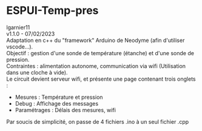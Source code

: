 # ESPUI-Temp-pres
 lgarnier11<br/>
 v1.1.0 - 07/02/2023<br/>
 Adaptation en c++ du "framework" Arduino de Neodyme (afin d'utiliser vscode...).<br/>
 Objectif : gestion d'une sonde de température (étanche) et d'une sonde de pression.<br/>
 Contraintes : alimentation autonome, communication via wifi (Utilisation dans une cloche à vide).<br/>
 Le circuit devient serveur wifi, et présente une page contenant trois onglets :<br/>
 - Mesures      : Température et pression
 - Debug        : Affichage des messages
 - Paramétrages : Délais des mesures, wifi

 Par soucis de simplicité, on passe de 4 fichiers .ino à un seul fichier .cpp

